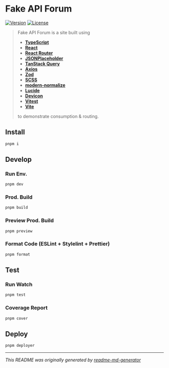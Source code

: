 # Fake API Forum
[![Version](https://img.shields.io/badge/dynamic/json?url=https://raw.githubusercontent.com/eldarlrd/fake-api-forum/main/package.json&query=version&logo=git-extensions&label=version&labelColor=475569&color=0284c7)](https://github.com/eldarlrd/fake-api-forum/blob/main/package.json)
[![License](https://img.shields.io/badge/dynamic/json?url=https://raw.githubusercontent.com/eldarlrd/fake-api-forum/main/package.json&query=license&logo=open-source-initiative&logoColor=fff&label=license&labelColor=475569&color=c026d3)](https://github.com/eldarlrd/fake-api-forum/blob/main/LICENSE)

> Fake API Forum is a site built using
> - **[TypeScript](https://typescriptlang.org)**
> - **[React](https://react.dev)**
> - **[React Router](https://reactrouter.com)**
> - **[JSONPlaceholder](https://jsonplaceholder.typicode.com)**
> - **[TanStack Query](https://tanstack.com/query)**
> - **[Axios](https://axios-http.com)**
> - **[Zod](https://zod.dev)**
> - **[SCSS](https://sass-lang.com)**
> - **[modern-normalize](https://github.com/sindresorhus/modern-normalize)**
> - **[Lucide](https://lucide.dev)**
> - **[Devicon](https://devicon.dev)**
> - **[Vitest](https://vitest.dev)**
> - **[Vite](https://vitejs.dev)**
>
> to demonstrate consumption & routing.

## Install
```sh
pnpm i
```
## Develop
### Run Env.
```sh
pnpm dev
```
### Prod. Build
```sh
pnpm build
```
### Preview Prod. Build
```sh
pnpm preview
```
### Format Code (ESLint + Stylelint + Prettier)
```sh
pnpm format
```
## Test
### Run Watch
```sh
pnpm test
```
### Coverage Report
```sh
pnpm cover
```
## Deploy
```sh
pnpm deployer
```
***
*This README was originally generated by [readme-md-generator](https://github.com/kefranabg/readme-md-generator)*